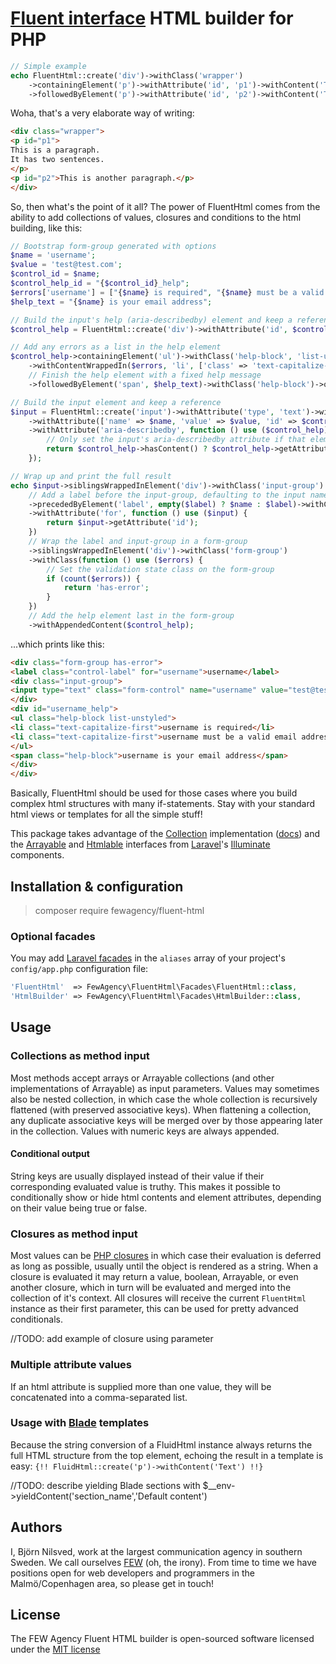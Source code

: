 # [Fluent interface](https://en.wikipedia.org/wiki/Fluent_interface) HTML builder for PHP

```php
// Simple example
echo FluentHtml::create('div')->withClass('wrapper')
    ->containingElement('p')->withAttribute('id', 'p1')->withContent('This is a paragraph.', 'It has two sentences.')
    ->followedByElement('p')->withAttribute('id', 'p2')->withContent('This is another paragraph.');
```

Woha, that's a very elaborate way of writing:

```html
<div class="wrapper">
<p id="p1">
This is a paragraph.
It has two sentences.
</p>
<p id="p2">This is another paragraph.</p>
</div>
```

So, then what's the point of it all?
The power of FluentHtml comes from the ability to add collections of values, closures and conditions to the html
building, like this:

```php
// Bootstrap form-group generated with options
$name = 'username';
$value = 'test@test.com';
$control_id = $name;
$control_help_id = "{$control_id}_help";
$errors['username'] = ["{$name} is required", "{$name} must be a valid email address"];
$help_text = "{$name} is your email address";

// Build the input's help (aria-describedby) element and keep a reference
$control_help = FluentHtml::create('div')->withAttribute('id', $control_help_id)->onlyDisplayedIfHasContent();

// Add any errors as a list in the help element
$control_help->containingElement('ul')->withClass('help-block', 'list-unstyled')->onlyDisplayedIfHasContent()
    ->withContentWrappedIn($errors, 'li', ['class' => 'text-capitalize-first'])
    // Finish the help element with a fixed help message
    ->followedByElement('span', $help_text)->withClass('help-block')->onlyDisplayedIfHasContent();

// Build the input element and keep a reference
$input = FluentHtml::create('input')->withAttribute('type', 'text')->withClass('form-control')
    ->withAttribute(['name' => $name, 'value' => $value, 'id' => $control_id, 'readonly'])
    ->withAttribute('aria-describedby', function () use ($control_help) {
        // Only set the input's aria-describedby attribute if that element has content
        return $control_help->hasContent() ? $control_help->getAttribute('id') : false;
    });

// Wrap up and print the full result
echo $input->siblingsWrappedInElement('div')->withClass('input-group')
    // Add a label before the input-group, defaulting to the input name if label not specified
    ->precededByElement('label', empty($label) ? $name : $label)->withClass('control-label')
    ->withAttribute('for', function () use ($input) {
        return $input->getAttribute('id');
    })
    // Wrap the label and input-group in a form-group
    ->siblingsWrappedInElement('div')->withClass('form-group')
    ->withClass(function () use ($errors) {
        // Set the validation state class on the form-group
        if (count($errors)) {
            return 'has-error';
        }
    })
    // Add the help element last in the form-group
    ->withAppendedContent($control_help);
```

...which prints like this:

```html
<div class="form-group has-error">
<label class="control-label" for="username">username</label>
<div class="input-group">
<input type="text" class="form-control" name="username" value="test@test.com" id="username" readonly aria-describedby="username_help">
</div>
<div id="username_help">
<ul class="help-block list-unstyled">
<li class="text-capitalize-first">username is required</li>
<li class="text-capitalize-first">username must be a valid email address</li>
</ul>
<span class="help-block">username is your email address</span>
</div>
</div>
```

Basically, FluentHtml should be used for those cases where you build complex html structures with many if-statements.
Stay with your standard html views or templates for all the simple stuff! 

This package takes advantage of the [Collection](https://github.com/illuminate/support/blob/master/Collection.php)
implementation ([docs](http://laravel.com/docs/collections)) and the
[Arrayable](https://github.com/illuminate/contracts/blob/master/Support/Arrayable.php) and
[Htmlable](https://github.com/illuminate/contracts/blob/master/Support/Htmlable.php) interfaces from
[Laravel](http://laravel.com/docs)'s [Illuminate](https://github.com/illuminate) components.

## Installation & configuration
> composer require fewagency/fluent-html

### Optional facades
You may add [Laravel facades](http://laravel.com/docs/facades) in the `aliases` array of your project's
`config/app.php` configuration file:

```php
'FluentHtml'  => FewAgency\FluentHtml\Facades\FluentHtml::class,
'HtmlBuilder' => FewAgency\FluentHtml\Facades\HtmlBuilder::class,
```

## Usage

### Collections as method input
Most methods accept arrays or Arrayable collections (and other implementations of Arrayable) as input parameters.
Values may sometimes also be nested collection, in which case the whole collection is recursively flattened
(with preserved associative keys).
When flattening a collection, any duplicate associative keys will be merged over by those appearing later in the
collection.
Values with numeric keys are always appended.

#### Conditional output
String keys are usually displayed instead of their value if their corresponding evaluated value is truthy.
This makes it possible to conditionally show or hide html contents and element attributes, depending on their value
being true or false.

### Closures as method input
Most values can be [PHP closures](http://php.net/manual/en/functions.anonymous.php) in which case their evaluation is
deferred as long as possible, usually until the object is rendered as a string.
When a closure is evaluated it may return a value, boolean, Arrayable, or even another closure, which in turn will be
evaluated and merged into the collection of it's context.
All closures will receive the current `FluentHtml` instance as their first parameter, this can be used for pretty advanced
conditionals.

//TODO: add example of closure using parameter

### Multiple attribute values
If an html attribute is supplied more than one value, they will be concatenated into a comma-separated list.

### Usage with [Blade](http://laravel.com/docs/blade) templates
Because the string conversion of a FluidHtml instance always returns the full HTML structure from the top element,
echoing the result in a template is easy:
`{!! FluidHtml::create('p')->withContent('Text') !!}`

//TODO: describe yielding Blade sections with $__env->yieldContent('section_name','Default content')

## Authors
I, Björn Nilsved, work at the largest communication agency in southern Sweden. We call ourselves [FEW](http://fewagency.se) (oh, the irony).
From time to time we have positions open for web developers and programmers in the Malmö/Copenhagen area, so please get in touch!

## License
The FEW Agency Fluent HTML builder is open-sourced software licensed under the [MIT license](http://opensource.org/licenses/MIT)